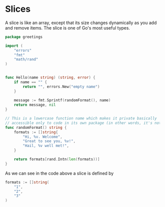 # Slices

A slice is like an array, except that its size changes dynamically as you add and remove items. The slice is one of Go's most useful types.

```go
package greetings

import (
	"errors"
	"fmt"
	"math/rand"
)
 

func Hello(name string) (string, error) {
	if name == "" {
		return "", errors.New("empty name")
	}
	
	message := fmt.Sprintf(randomFormat(), name)
	return message, nil
}

// This is a lowercase function name which makes it private basically
// accessible only to code in its own package (in other words, it's not exported)
func randomFormat() string {
	formats := []string{
		"Hi, %v. Welcome",
		"Great to see you, %v!",
		"Hail, %v well met!",
	}

	return formats[rand.Intn(len(formats))]
}
```

As we can see in the code above a slice is defined by 

```go
formats := []string(
	"1",
	"2",
	"3"	
)
```

